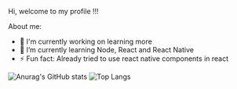 Hi, welcome to my profile !!!

About me:
- 🔭 I'm currently working on learning more
- 🌱 I’m currently learning Node, React and React Native
- ⚡  Fun fact: Already tried to use react native components in react

![Anurag's GitHub stats](https://github-readme-stats.vercel.app/api?username=futirstanjo&count_private=true&theme=dracula&show_icons=true)
![Top Langs](https://github-readme-stats.vercel.app/api/top-langs/?username=futirstanjo&theme=dracula)
<!--
**futirstanjo/futirstanjo** is a ✨ _special_ ✨ repository because its `README.md` (this file) appears on your GitHub profile.

Here are some ideas to get you started:

- 🔭 I’m currently working on ...
- 🌱 I’m currently learning ...
- 👯 I’m looking to collaborate on ...
- 🤔 I’m looking for help with ...
- 💬 Ask me about ...
- 📫 How to reach me: ...
- 😄 Pronouns: ...
- ⚡ Fun fact: ...
-->
